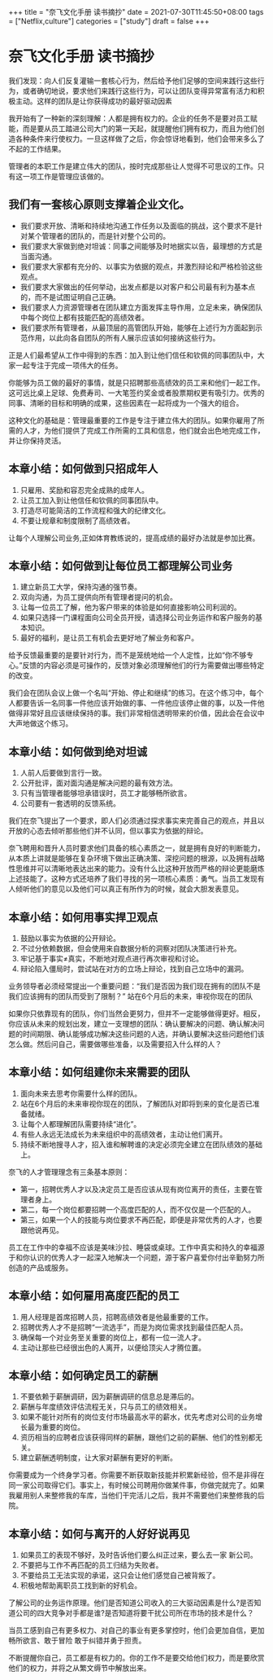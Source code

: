+++
title = "奈飞文化手册 读书摘抄"
date = 2021-07-30T11:45:50+08:00
tags = ["Netflix,culture"]
categories = ["study"]
draft = false
+++
# 奈飞文化手册 读书摘抄

我们发现：向人们反复灌输一套核心行为，然后给予他们足够的空间来践行这些行为，或者确切地说，要求他们来践行这些行为，可以让团队变得异常富有活力和积极主动。这样的团队是让你获得成功的最好驱动因素

我开始有了一种新的深刻理解：人都是拥有权力的。企业的任务不是要对员工赋能，而是要从员工踏进公司大门的第一天起，就提醒他们拥有权力，而且为他们创造各种条件来行使权力。一旦这样做了之后，你会惊讶地看到，他们会带来多么了不起的工作结果。

管理者的本职工作是建立伟大的团队，按时完成那些让人觉得不可思议的工作。只有这一项工作是管理应该做的。

## 我们有一套核心原则支撑着企业文化。
- 我们要求开放、清晰和持续地沟通工作任务以及面临的挑战，这个要求不是针对某个管理者的团队的，而是针对整个公司的。
- 我们要求大家做到绝对坦诚：同事之间能够及时地据实以告，最理想的方式是当面沟通。
- 我们要求大家都有充分的、以事实为依据的观点，并激烈辩论和严格检验这些观点。
- 我们要求大家做出的任何举动，出发点都是以对客户和公司最有利为基本点的，而不是试图证明自己正确。
- 我们要求人力资源管理者在团队建立方面发挥主导作用，立足未来，确保团队中每个岗位上都有技能匹配的高绩效者。
- 我们要求所有管理者，从最顶层的高管团队开始，能够在上述行为方面起到示范作用，以此向各自团队的所有人展示应该如何接纳这些行为。


正是人们最希望从工作中得到的东西：加入到让他们信任和钦佩的同事团队中，大家一起专注于完成一项伟大的任务。

你能够为员工做的最好的事情，就是只招聘那些高绩效的员工来和他们一起工作。这可远比桌上足球、免费寿司、一大笔签约奖金或者股票期权更有吸引力。优秀的同事、清晰的目标和明确的成果，这些因素在一起将成为一个强大的组合。

这种文化的基础是：管理最重要的工作是专注于建立伟大的团队。如果你雇用了所需的人才，为他们提供了完成工作所需的工具和信息，他们就会出色地完成工作，并让你保持灵活。

## 本章小结：如何做到只招成年人

1. 只雇用、奖励和容忍完全成熟的成年人。
1. 让员工加入到让他信任和钦佩的同事团队中。
1. 打造尽可能简洁的工作流程和强大的纪律文化。
1. 不要让规章和制度限制了高绩效者。

让每个人理解公司业务,正如体育教练说的，提高成绩的最好办法就是参加比赛。

## 本章小结：如何做到让每位员工都理解公司业务
1. 建立新员工大学，保持沟通的强节奏。
1. 双向沟通，为员工提供向所有管理者提问的机会。
1. 让每一位员工了解，他为客户带来的体验是如何直接影响公司利润的。
1. 如果只选择一门课程面向公司全员开授，请选择公司业务运作和客户服务的基本知识。
1. 最好的福利，是让员工有机会去更好地了解业务和客户。

给予反馈最重要的是要针对行为，而不是笼统地给一个人定性，比如“你不够专心。”反馈的内容必须是可操作的，反馈对象必须理解他们的行为需要做出哪些特定的改变。

我们会在团队会议上做一个名叫“开始、停止和继续”的练习。在这个练习中，每个人都要告诉一名同事一件他应该开始做的事、一件他应该停止做的事，以及一件他做得非常好且应该继续保持的事。我们非常相信透明带来的价值，因此会在会议中大声地做这个练习。

## 本章小结：如何做到绝对坦诚
1. 人前人后要做到言行一致。
1. 公开批评，面对面沟通是解决问题的最有效方法。
1. 只有当管理者能够坦承错误时，员工才能够畅所欲言。
1. 公司要有一套透明的反馈系统。

我们在奈飞提出了一个要求，即人们必须通过探求事实来完善自己的观点，并且以开放的心态去倾听那些他们并不认同，但以事实为依据的辩论。

奈飞聘用和晋升人员时要求他们具备的核心素质之一，就是拥有良好的判断能力，从本质上讲就是能够在复杂环境下做出正确决策、深挖问题的根源，以及拥有战略性思维并可以清晰地表达出来的能力。没有什么比这种开放而严格的辩论更能磨炼上述技能了。这种方式还培养了我们寻找的另一项核心素质：勇气。当员工发现有人倾听他们的意见以及他们可以真正有所作为的时候，就会大胆发表意见。

## 本章小结：如何用事实捍卫观点
1. 鼓励以事实为依据的公开辩论。
1. 不过分依赖数据，但会使用来自数据分析的洞察对团队决策进行补充。
1. 牢记基于事实≠真实，不断地对观点进行再次审视和讨论。
1. 辩论陷入僵局时，尝试站在对方的立场上辩论，找到自己立场中的漏洞。

业务领导者必须经常提出一个重要问题：“我们是否因为我们现在拥有的团队不是我们应该拥有的团队而受到了限制？”
站在6个月后的未来，审视你现在的团队

如果你只依靠现有的团队，你们当然会更努力，但并不一定能够做得更好。相反，你应该从未来的规划出发，建立一支理想的团队：确认要解决的问题、确认解决问题的时间期限、确认能够成功解决这些问题的人选，并确认要解决这些问题他们该怎么做。然后问自己，需要做哪些准备，以及需要招入什么样的人？

## 本章小结：如何组建你未来需要的团队
1. 面向未来去思考你需要什么样的团队。
1. 站在6个月后的未来审视你现在的团队，了解团队对即将到来的变化是否已准备就绪。
1. 让每个人都理解团队需要持续“进化”。
1. 有些人永远无法成长为未来组织中的高绩效者，主动让他们离开。
1. 持续不断地搜寻人才，招入谁和解聘谁的决定必须完全建立在团队绩效的基础上。

奈飞的人才管理理念有三条基本原则：
- 第一，招聘优秀人才以及决定员工是否应该从现有岗位离开的责任，主要在管理者身上。
- 第二，每一个岗位都要招聘一个高度匹配的人，而不仅仅是一个匹配的人。
- 第三，如果一个人的技能与岗位要求不再匹配，即便是非常优秀的人才，也要跟他说再见。

员工在工作中的幸福不应该是美味沙拉、睡袋或桌球。工作中真实和持久的幸福源于和你认识的优秀人才一起深入地解决一个问题，源于客户喜爱你付出辛勤努力所创造的产品或服务。

## 本章小结：如何雇用高度匹配的员工

1. 用人经理是首席招聘人员，招聘高绩效者是他最重要的工作。
1. 招聘优秀人才不是招聘“一流选手”，而是为岗位需求找到最佳匹配人员。
1. 确保每一个对业务至关重要的岗位上，都有一位一流人才。
1. 主动让那些已经很出色的人离开，以便给顶尖人才腾位置。

## 本章小结：如何确定员工的薪酬
1. 不要依赖于薪酬调研，因为薪酬调研的信息总是滞后的。
1. 薪酬与年度绩效评估流程无关，只与员工的绩效相关。
1. 如果不能针对所有的岗位支付市场最高水平的薪水，优先考虑对公司的业务增长最为重要的岗位。
1. 资历相当的应聘者应该获得同样的薪酬，跟他们之前的薪酬、他们的性别都无关。
1. 建立薪酬透明制度，让大家对薪酬有更好的判断。

你需要成为一个终身学习者。你需要不断获取新技能并积累新经验，但不是非得在同一家公司取得它们。事实上，有时候公司聘用你做某件事，你做完就完了。如果我雇用别人来整修我的车库，当他们干完活儿之后，我并不需要他们来整修我的后院。

## 本章小结：如何与离开的人好好说再见
1. 如果员工的表现不够好，及时告诉他们要么纠正过来，要么去一家 新公司。
1. 不要把与工作不再匹配的员工归结为失败者。
1. 不要给员工无法实现的承诺，这只会让他们感觉自己被背叛了。
1. 积极地帮助离职员工找到新的好机会。

了解公司的业务运作原理。他们是否知道公司收入的三大驱动因素是什么?是否知道公司的四大竞争对手都是谁?是否知道将要干扰公司所在市场的技术是什么？

当员工感到自己有更多权力、对自己的事业有更多掌控时，他们会更加自信，更加畅所欲言、敢于冒险 敢于纠错并勇于担责。

不断提醒你自己，员工都是有权力的。你的工作不是要交给他们权力，而是要欣赏他们的权力，并将之从繁文缛节中解放出来。